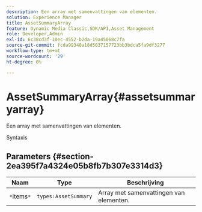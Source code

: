 ```yaml
---
description: Een array met samenvattingen van elementen.
solution: Experience Manager
title: AssetSummaryArray
feature: Dynamic Media Classic,SDK/API,Asset Management
role: Developer,Admin
exl-id: 6c38cd3f-10ec-4552-b2da-19a45068c7fa
source-git-commit: fcda99340a18d5037157723bb3bdca5fa9df3277
workflow-type: tm+mt
source-wordcount: '29'
ht-degree: 0%

---
```


# AssetSummaryArray{#assetsummaryarray}

Een array met samenvattingen van elementen.

Syntaxis

## Parameters {#section-2ea395f7a4324e05b8fb7b307e3314d3}

| Naam | Type | Beschrijving |
|---|---|---|
| `*`items`*` | `types:AssetSummary` | Array met samenvattingen van elementen. |
